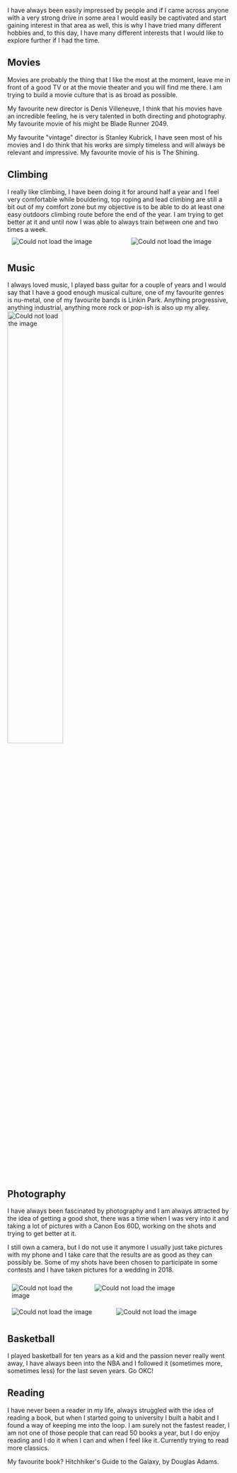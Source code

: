 I have always been easily impressed by people and if I came across anyone with a very strong drive in some area I would easily be captivated and start gaining interest in that area as well, this is why I have tried many different hobbies and, to this day, I have many different interests that I would like to explore further if I had the time.

<h2> Movies </h2>
Movies are probably the thing that I like the most at the moment, leave me in front of a good TV or at the movie theater and you will find me there. I am trying to build a movie culture that is as broad as possible.

My favourite new director is Denis Villeneuve, I think that his movies have an incredible feeling, he is very talented in both directing and photography. My favourite movie of his might be Blade Runner 2049.

My favourite "vintage" director is Stanley Kubrick, I have seen most of his movies and I do think that his works are simply timeless and will always be relevant and impressive. My favourite movie of his is The Shining.

<h2> Climbing </h2>
I really like climbing, I have been doing it for around half a year and I feel very comfortable while bouldering, top roping and lead climbing are still a bit out of my comfort zone but my objective is to be able to do at least one easy outdoors climbing route before the end of the year. I am trying to get better at it and until now I was able to always train between one and two times a week.

<div style="display: flex;">
 <div style="flex:1; padding: 10px; height: 100%">
    <img src="../assets/top.jpg" alt="Could not load the image">
  </div>
  <div style="flex:0.857; padding: 10px">
    <img src="../assets/bouldering.png" alt="Could not load the image">
  </div>
</div>

<h2> Music </h2>
I always loved music, I played bass guitar for a couple of years and I would say that I have a good enough musical culture, one of my favourite genres is nu-metal, one of my favourite bands is Linkin Park. Anything progressive, anything industrial, anything more rock or pop-ish is also up my alley.

<img src="../assets/bass_guitar.jpg" alt="Could not load the image" width="50%" height="50%" class="center">

<h2> Photography </h2>
I have always been fascinated by photography and I am always attracted by the idea of getting a good shot, there was a time when I was very into it and taking a lot of pictures with a Canon Eos 60D, working on the shots and trying to get better at it.

I still own a camera, but I do not use it anymore I usually just take pictures with my phone and I take care that the results are as good as they can possibly be. Some of my shots have been chosen to participate in some contests and I have taken pictures for a wedding in 2018.

<div style="display: flex;">
 <div style="flex:0.844; padding: 10px; height: 100%">
    <img src="../assets/berlin.jpg" alt="Could not load the image">
  </div>
  <div style="flex:1.5; padding: 10px">
    <img src="../assets/contest.jpg" alt="Could not load the image">
  </div>
</div>
<div style="display: flex;">
 <div style="flex:1; padding: 10px; height: 100%">
    <img src="../assets/heli.jpg" alt="Could not load the image">
  </div>
  <div style="flex:1.145; padding: 10px">
    <img src="../assets/tempest.jpg" alt="Could not load the image">
  </div>
</div>

<h2> Basketball </h2>
I played basketball for ten years as a kid and the passion never really went away, I have always
been into the NBA and I followed it (sometimes more, sometimes less) for the last seven years. Go
OKC!

<h2> Reading </h2>
I have never been a reader in my life, always struggled with the idea of reading a book, but when I started going to university I built a habit and I found a way of keeping me into the loop. I am surely not the fastest reader, I am not one of those people that can read 50 books a year, but I do enjoy reading and I do it when I can and when I feel like it. Currently trying to read more classics.

My favourite book? Hitchhiker's Guide to the Galaxy, by Douglas Adams.
